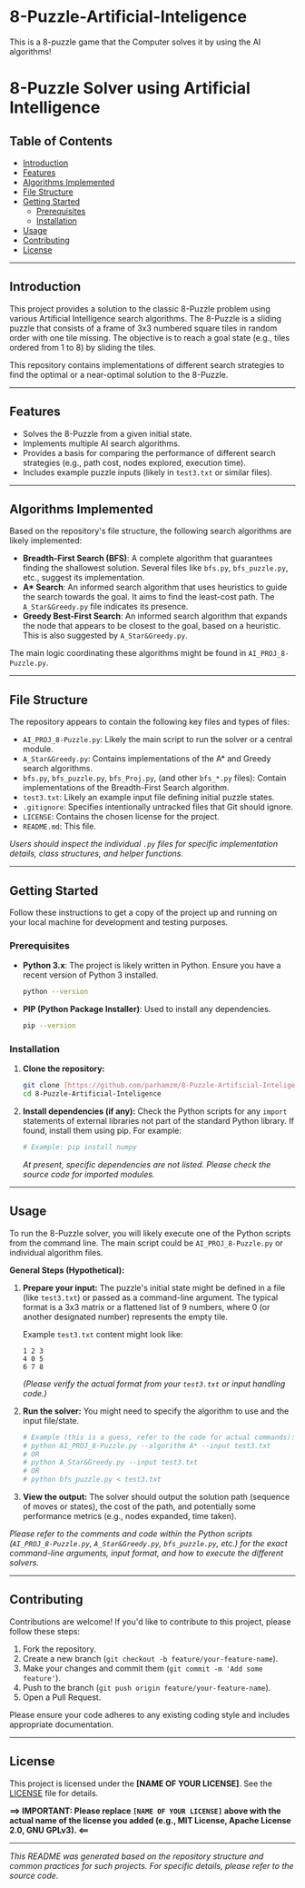 # 8-Puzzle-Artificial-Inteligence
This is a 8-puzzle game that the Computer solves it by using the AI algorithms!

# 8-Puzzle Solver using Artificial Intelligence

## Table of Contents
- [Introduction](#introduction)
- [Features](#features)
- [Algorithms Implemented](#algorithms-implemented)
- [File Structure](#file-structure)
- [Getting Started](#getting-started)
  - [Prerequisites](#prerequisites)
  - [Installation](#installation)
- [Usage](#usage)
- [Contributing](#contributing)
- [License](#license)

---
## Introduction

This project provides a solution to the classic 8-Puzzle problem using various Artificial Intelligence search algorithms. The 8-Puzzle is a sliding puzzle that consists of a frame of 3x3 numbered square tiles in random order with one tile missing. The objective is to reach a goal state (e.g., tiles ordered from 1 to 8) by sliding the tiles.

This repository contains implementations of different search strategies to find the optimal or a near-optimal solution to the 8-Puzzle.

---
## Features

* Solves the 8-Puzzle from a given initial state.
* Implements multiple AI search algorithms.
* Provides a basis for comparing the performance of different search strategies (e.g., path cost, nodes explored, execution time).
* Includes example puzzle inputs (likely in `test3.txt` or similar files).

---
## Algorithms Implemented

Based on the repository's file structure, the following search algorithms are likely implemented:

* **Breadth-First Search (BFS)**: A complete algorithm that guarantees finding the shallowest solution. Several files like `bfs.py`, `bfs_puzzle.py`, etc., suggest its implementation.
* **A\* Search**: An informed search algorithm that uses heuristics to guide the search towards the goal. It aims to find the least-cost path. The `A_Star&Greedy.py` file indicates its presence.
* **Greedy Best-First Search**: An informed search algorithm that expands the node that appears to be closest to the goal, based on a heuristic. This is also suggested by `A_Star&Greedy.py`.

The main logic coordinating these algorithms might be found in `AI_PROJ_8-Puzzle.py`.

---
## File Structure

The repository appears to contain the following key files and types of files:

* `AI_PROJ_8-Puzzle.py`: Likely the main script to run the solver or a central module.
* `A_Star&Greedy.py`: Contains implementations of the A\* and Greedy search algorithms.
* `bfs.py`, `bfs_puzzle.py`, `bfs_Proj.py`, (and other `bfs_*.py` files): Contain implementations of the Breadth-First Search algorithm.
* `test3.txt`: Likely an example input file defining initial puzzle states.
* `.gitignore`: Specifies intentionally untracked files that Git should ignore.
* `LICENSE`: Contains the chosen license for the project.
* `README.md`: This file.

*Users should inspect the individual `.py` files for specific implementation details, class structures, and helper functions.*

---
## Getting Started

Follow these instructions to get a copy of the project up and running on your local machine for development and testing purposes.

### Prerequisites

* **Python 3.x**: The project is likely written in Python. Ensure you have a recent version of Python 3 installed.
    ```bash
    python --version
    ```
* **PIP (Python Package Installer)**: Used to install any dependencies.
    ```bash
    pip --version
    ```

### Installation

1.  **Clone the repository:**
    ```bash
    git clone [https://github.com/parhamzm/8-Puzzle-Artificial-Inteligence.git](https://github.com/parhamzm/8-Puzzle-Artificial-Inteligence.git)
    cd 8-Puzzle-Artificial-Inteligence
    ```

2.  **Install dependencies (if any):**
    Check the Python scripts for any `import` statements of external libraries not part of the standard Python library. If found, install them using pip. For example:
    ```bash
    # Example: pip install numpy
    ```
    *At present, specific dependencies are not listed. Please check the source code for imported modules.*

---
## Usage

To run the 8-Puzzle solver, you will likely execute one of the Python scripts from the command line. The main script could be `AI_PROJ_8-Puzzle.py` or individual algorithm files.

**General Steps (Hypothetical):**

1.  **Prepare your input:**
    The puzzle's initial state might be defined in a file (like `test3.txt`) or passed as a command-line argument. The typical format is a 3x3 matrix or a flattened list of 9 numbers, where 0 (or another designated number) represents the empty tile.

    Example `test3.txt` content might look like:
    ```
    1 2 3
    4 0 5
    6 7 8
    ```
    *(Please verify the actual format from your `test3.txt` or input handling code.)*

2.  **Run the solver:**
    You might need to specify the algorithm to use and the input file/state.

    ```bash
    # Example (this is a guess, refer to the code for actual commands):
    # python AI_PROJ_8-Puzzle.py --algorithm A* --input test3.txt
    # OR
    # python A_Star&Greedy.py --input test3.txt
    # OR
    # python bfs_puzzle.py < test3.txt
    ```

3.  **View the output:**
    The solver should output the solution path (sequence of moves or states), the cost of the path, and potentially some performance metrics (e.g., nodes expanded, time taken).

*Please refer to the comments and code within the Python scripts (`AI_PROJ_8-Puzzle.py`, `A_Star&Greedy.py`, `bfs_puzzle.py`, etc.) for the exact command-line arguments, input format, and how to execute the different solvers.*

---
## Contributing

Contributions are welcome! If you'd like to contribute to this project, please follow these steps:

1.  Fork the repository.
2.  Create a new branch (`git checkout -b feature/your-feature-name`).
3.  Make your changes and commit them (`git commit -m 'Add some feature'`).
4.  Push to the branch (`git push origin feature/your-feature-name`).
5.  Open a Pull Request.

Please ensure your code adheres to any existing coding style and includes appropriate documentation.

---
## License

This project is licensed under the **[NAME OF YOUR LICENSE]**. See the [LICENSE](LICENSE) file for details.

**==> IMPORTANT: Please replace `[NAME OF YOUR LICENSE]` above with the actual name of the license you added (e.g., MIT License, Apache License 2.0, GNU GPLv3). <==**

---
*This README was generated based on the repository structure and common practices for such projects. For specific details, please refer to the source code.*
